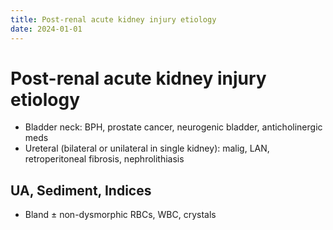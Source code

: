 ```yaml
---
title: Post-renal acute kidney injury etiology
date: 2024-01-01
---
```

# Post-renal acute kidney injury etiology
* Bladder neck: BPH, prostate cancer, neurogenic bladder, anticholinergic meds
* Ureteral (bilateral or unilateral in single kidney): malig, LAN, retroperitoneal fibrosis, nephrolithiasis

## UA, Sediment, Indices
* Bland ± non-dysmorphic RBCs, WBC, crystals
